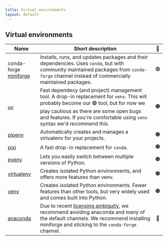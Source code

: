 ```yaml
---
title: Virtual environments
layout: default
---
```


## Virtual environments

| Name                    | Short description                                                                                                                                                                                                                                            | 🚦  |
| ----------------------- | ------------------------------------------------------------------------------------------------------------------------------------------------------------------------------------------------------------------------------------------------------------ | :-: |
| conda-forge [miniforge] | Installs, runs, and updates packages and their dependencies. Uses `conda`, but with community maintained packages from `conda-forge` channel instead of commercially maintained packages.                                                                    | 🟢  |
| [uv]                    | Fast dependecy (and project) management tool. A drop-in replacement for `venv`. This will probably become our 🟢 tool, but for now we play cautious as there are some open bugs and features. If you're comfortable using `venv` syntax we'd recommend this. | 🟠  |
| [pipenv]                | Automatically creates and manages a virtualenv for your projects.                                                                                                                                                                                            | 🟠  |
| [pixi]                  | A fast drop-in replacement for `conda`.                                                                                                                                                                                                                      | 🟠  |
| [pyenv]                 | Lets you easily switch between multiple versions of Python.                                                                                                                                                                                                  | 🟠  |
| [virtualenv]            | Creates isolated Python environments, and offers more features than venv.                                                                                                                                                                                    | 🟠  |
| [venv]                  | Creates isolated Python environments. Fewer features than other tools, but very widely used and comes built into Python.                                                                                                                                     | 🟠  |
| [anaconda]              | Due to recent [licensing ambiguity][anaconda-problems], we recommend avoiding anaconda and many of the default channels. We recommend installing miniforge and sticking to the `conda-forge` channel.                                                        | 🔴  |

<!-- links here for a more readable table -->

[miniforge]: https://conda-forge.org/download/
[uv]: https://docs.astral.sh/uv/getting-started/installation/
[pixi]: https://pixi.sh/latest/#installation
[pipenv]: https://pipenv.pypa.io/en/latest/
[pyenv]: https://github.com/pyenv/pyenv
[virtualenv]: https://virtualenv.pypa.io/en/latest/
[anaconda]: https://www.anaconda.com/
[anaconda-problems]: https://www.theregister.com/2024/08/08/anaconda_puts_the_squeeze_on/
[venv]: https://docs.python.org/3/library/venv.html
